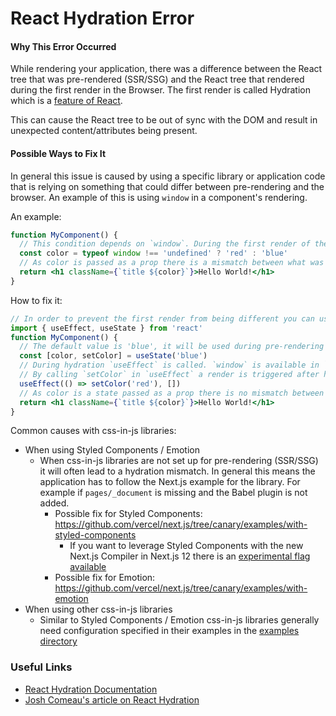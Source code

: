 # React Hydration Error

#### Why This Error Occurred

While rendering your application, there was a difference between the React tree that was pre-rendered (SSR/SSG) and the React tree that rendered during the first render in the Browser. The first render is called Hydration which is a [feature of React](https://reactjs.org/docs/react-dom.html#hydrate).

This can cause the React tree to be out of sync with the DOM and result in unexpected content/attributes being present.

#### Possible Ways to Fix It

In general this issue is caused by using a specific library or application code that is relying on something that could differ between pre-rendering and the browser. An example of this is using `window` in a component's rendering.

An example:

```jsx
function MyComponent() {
  // This condition depends on `window`. During the first render of the browser the `color` variable will be different
  const color = typeof window !== 'undefined' ? 'red' : 'blue'
  // As color is passed as a prop there is a mismatch between what was rendered server-side vs what was rendered in the first render
  return <h1 className={`title ${color}`}>Hello World!</h1>
}
```

How to fix it:

```jsx
// In order to prevent the first render from being different you can use `useEffect` which is only executed in the browser and is executed during hydration
import { useEffect, useState } from 'react'
function MyComponent() {
  // The default value is 'blue', it will be used during pre-rendering and the first render in the browser (hydration)
  const [color, setColor] = useState('blue')
  // During hydration `useEffect` is called. `window` is available in `useEffect`. In this case because we know we're in the browser checking for window is not needed. If you need to read something from window that is fine.
  // By calling `setColor` in `useEffect` a render is triggered after hydrating, this causes the "browser specific" value to be available. In this case 'red'.
  useEffect(() => setColor('red'), [])
  // As color is a state passed as a prop there is no mismatch between what was rendered server-side vs what was rendered in the first render. After useEffect runs the color is set to 'red'
  return <h1 className={`title ${color}`}>Hello World!</h1>
}
```

Common causes with css-in-js libraries:

- When using Styled Components / Emotion
  - When css-in-js libraries are not set up for pre-rendering (SSR/SSG) it will often lead to a hydration mismatch. In general this means the application has to follow the Next.js example for the library. For example if `pages/_document` is missing and the Babel plugin is not added.
    - Possible fix for Styled Components: https://github.com/vercel/next.js/tree/canary/examples/with-styled-components
      - If you want to leverage Styled Components with the new Next.js Compiler in Next.js 12 there is an [experimental flag available](https://github.com/vercel/next.js/discussions/30174#discussion-3643870)
    - Possible fix for Emotion: https://github.com/vercel/next.js/tree/canary/examples/with-emotion
- When using other css-in-js libraries
  - Similar to Styled Components / Emotion css-in-js libraries generally need configuration specified in their examples in the [examples directory](https://github.com/vercel/next.js/tree/canary/examples)

### Useful Links

- [React Hydration Documentation](https://reactjs.org/docs/react-dom.html#hydrate)
- [Josh Comeau's article on React Hydration](https://www.joshwcomeau.com/react/the-perils-of-rehydration/)
